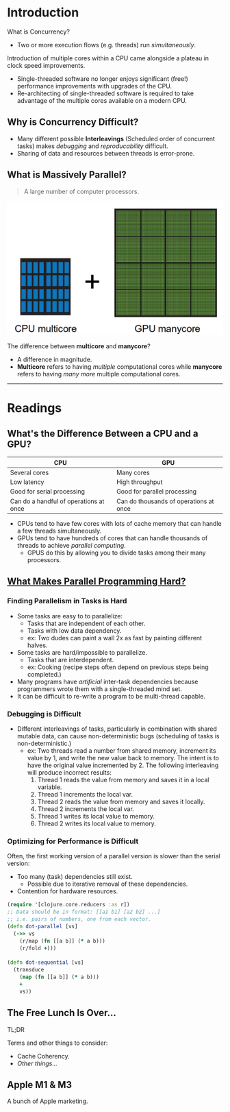 # Introduction

What is Concurrency?  
+ Two or more execution flows (e.g. threads) run _simultaneously_.

Introduction of multiple cores within a CPU came alongside a plateau in clock
speed improvements.
+ Single-threaded software no longer enjoys significant (free!) performance
  improvements with upgrades of the CPU.
+ Re-architecting of single-threaded software is required to take advantage of
  the multiple cores available on a modern CPU.

## Why is Concurrency Difficult?

+ Many different possible **Interleavings** (Scheduled order of
  concurrent tasks) makes _debugging_ and _reproducability_
  difficult.
+ Sharing of data and resources between threads is error-prone.

## What is Massively Parallel?

> A large number of computer processors.

![multicore and manycore](01-multicore-vs-manycore.png)

The difference between **multicore** and **manycore**?
+ A difference in magnitude.
+ **Multicore** refers to having _multiple_ computational cores while
  **manycore** refers to having _many more_ multiple computational cores.

---

# Readings

## What's the Difference Between a CPU and a GPU?

|CPU|GPU|
|---|---|
|Several cores|Many cores|
|Low latency|High throughput|
|Good for serial processing|Good for parallel processing|
|Can do a handful of operations at once|Can do thousands of operations at once|

+ CPUs tend to have few cores with lots of cache memory that can
  handle a few threads simultaneously.
+ GPUs tend to have hundreds of cores that can handle thousands of
  threads to achieve _parallel computing_.
  - GPUS do this by allowing you to divide tasks among their many
    processors.

## [What Makes Parallel Programming Hard?](https://web.archive.org/web/20170122105042/http://www.futurechips.org/tips-for-power-coders/parallel-programming.html)

### Finding Parallelism in Tasks is Hard

+ Some tasks are easy to to parallelize:
  - Tasks that are independent of each other.
  - Tasks with low data dependency.
  - ex: Two dudes can paint a wall 2x as fast by painting different
    halves.
+ Some tasks are hard/impossible to parallelize.
  - Tasks that are interdependent.
  - ex: Cooking (recipe steps often depend on previous steps being completed.)
+ Many programs have _artificial_ inter-task dependencies because
  programmers wrote them with a single-threaded mind set.
+ It can be difficult to re-write a program to be multi-thread capable.

### Debugging is Difficult

+ Different interleavings of tasks, particularly in combination with
  shared mutable data, can cause non-deterministic bugs (scheduling
  of tasks is non-deterministic.)
  - ex: Two threads read a number from shared memory, increment its value by 1,
    and write the new value back to memory. The intent is to have the original
    value incremented by 2. The following interleaving will produce incorrect
    results:
    1. Thread 1 reads the value from memory and saves it in a local variable.
    2. Thread 1 increments the local var.
    3. Thread 2 reads the value from memory and saves it locally.
    4. Thread 2 increments the local var.
    5. Thread 1 writes its local value to memory.
    6. Thread 2 writes its local value to memory.

### Optimizing for Performance is Difficult

Often, the first working version of a parallel version is slower than the
serial version:
+ Too many (task) dependencies still exist.
  - Possible due to iterative removal of these dependencies.
+ Contention for hardware resources.

~~~clojure
(require '[clojure.core.reducers :as r])
;; Data should be in format: [[a1 b1] [a2 b2] ...]
;; i.e. pairs of numbers, one from each vector.
(defn dot-parallel [vs]
  (->> vs
    (r/map (fn [[a b]] (* a b)))
    (r/fold +)))

(defn dot-sequential [vs]
  (transduce
    (map (fn [[a b]] (* a b)))
    +
    vs))
~~~

## The Free Lunch Is Over...

TL;DR

Terms and other things to consider:
+ Cache Coherency.
+ _Other things..._

## Apple M1 & M3

A bunch of Apple marketing.

